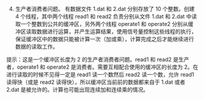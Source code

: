 4. 生产者消费者问题。
有数据文件 1.dat 和 2.dat 分别存放了 10 个整数。创建 4 个线程，其中两个线程 read1 和 read2 负责分别从文件 1.dat 和 2.dat 中读取一个整数到公共的缓冲区，另外两个线程 operate1 和 operate2 分别从缓冲区读取数据进行运算，并产生运算结果，使用信号量控制这些线程的执行，保证缓冲区中的数据只能被计算一次（加或乘），计算完成之后才能继续进行数据的读取工作。

提示：这是一个缓冲区长度为 2 的生产者消费者问题。read1 和 read2 是生产者，operate1 和 operate2 是消费者。需要互相配合使用的缓冲区的长度为 2。在进行读取的时候不见得一定是 read1 读一个数然后 read2 读一个数，允许 read1 读得快（或是 read2 读得快），所以缓冲区当前前的数据都来自于 1.dat 或者 2.dat 是被允许的。计算也可能出现连续加和连续乘的情况。
